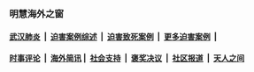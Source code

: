 
### 明慧海外之窗

####  [武汉肺炎](indexes/365.md?t=06010501) &nbsp;|&nbsp;  [迫害案例综述](indexes/328.md?t=06010501) &nbsp;|&nbsp; [迫害致死案例](indexes/277.md?t=06010501)  &nbsp;|&nbsp; [更多迫害案例](indexes/81.md?t=06010501)  &nbsp;|&nbsp; 
####  [时事评论](indexes/19.md?t=06010501) &nbsp;|&nbsp; [海外简讯](indexes/245.md?t=06010501)&nbsp;|&nbsp;  [社会支持](indexes/140.md?t=06010501) &nbsp;|&nbsp; [褒奖决议](indexes/282.md?t=06010501) &nbsp;|&nbsp; [社区报道](indexes/91.md?t=06010501)  &nbsp;|&nbsp; [天人之间](indexes/78.md?t=06010501) 

